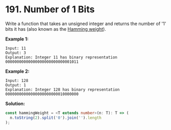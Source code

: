 # 191. Number of 1 Bits

Write a function that takes an unsigned integer and returns the number of '1' bits it has (also known as the [Hamming weight](https://en.wikipedia.org/wiki/Hamming_weight)).

**Example 1:**

```
Input: 11
Output: 3
Explanation: Integer 11 has binary representation 00000000000000000000000000001011
```

**Example 2:**

```
Input: 128
Output: 1
Explanation: Integer 128 has binary representation 00000000000000000000000010000000
```

**Solution:**

```ts
const hammingWeight = <T extends number>(n: T): T => (
  n.toString(2).split('0').join('').length
);
```
